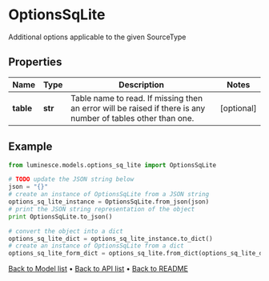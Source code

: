 # OptionsSqLite

Additional options applicable to the given SourceType

## Properties
Name | Type | Description | Notes
------------ | ------------- | ------------- | -------------
**table** | **str** | Table name to read.  If missing then an error will be raised if there is any number of tables other than one. | [optional] 

## Example

```python
from luminesce.models.options_sq_lite import OptionsSqLite

# TODO update the JSON string below
json = "{}"
# create an instance of OptionsSqLite from a JSON string
options_sq_lite_instance = OptionsSqLite.from_json(json)
# print the JSON string representation of the object
print OptionsSqLite.to_json()

# convert the object into a dict
options_sq_lite_dict = options_sq_lite_instance.to_dict()
# create an instance of OptionsSqLite from a dict
options_sq_lite_form_dict = options_sq_lite.from_dict(options_sq_lite_dict)
```
[Back to Model list](../README.md#documentation-for-models) &#8226; [Back to API list](../README.md#documentation-for-api-endpoints) &#8226; [Back to README](../README.md)


